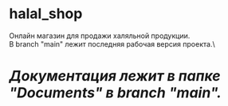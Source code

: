 # halal_shop
Онлайн магазин для продажи халяльной продукции.\
В branch "main" лежит последняя рабочая версия проекта.\
# *Документация лежит в папке "Documents" в branch "main".*
